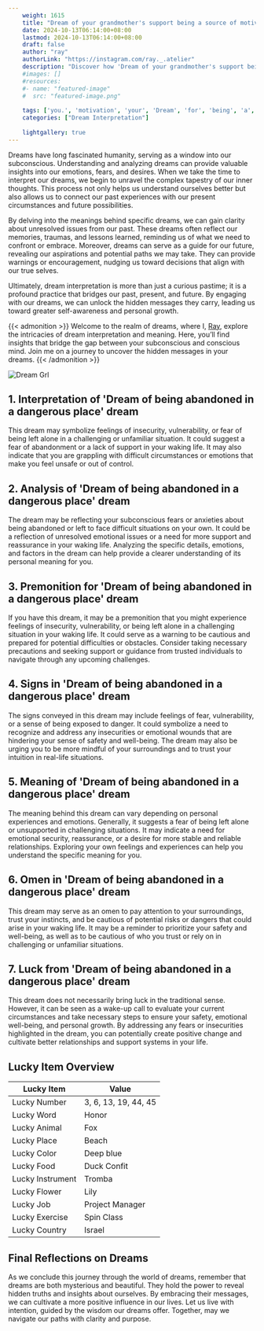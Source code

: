 ```yaml
---
    weight: 1615
    title: "Dream of your grandmother's support being a source of motivation for you."  # Assuming 'title' column exists
    date: 2024-10-13T06:14:00+08:00
    lastmod: 2024-10-13T06:14:00+08:00
    draft: false
    author: "ray"
    authorLink: "https://instagram.com/ray._.atelier"
    description: "Discover how 'Dream of your grandmother's support being a source of motivation for you.' can interpret your future and uncover its significant meanings in your life."
    #images: []
    #resources:
    #- name: "featured-image"
    #  src: "featured-image.png"
    
    tags: ['you.', 'motivation', 'your', 'Dream', 'for', 'being', 'a', "grandmother's", 'of', 'source', 'support']
    categories: ["Dream Interpretation"]
    
    lightgallery: true
---
```

    
Dreams have long fascinated humanity, serving as a window into our subconscious. Understanding and analyzing dreams can provide valuable insights into our emotions, fears, and desires. When we take the time to interpret our dreams, we begin to unravel the complex tapestry of our inner thoughts. This process not only helps us understand ourselves better but also allows us to connect our past experiences with our present circumstances and future possibilities.

By delving into the meanings behind specific dreams, we can gain clarity about unresolved issues from our past. These dreams often reflect our memories, traumas, and lessons learned, reminding us of what we need to confront or embrace. Moreover, dreams can serve as a guide for our future, revealing our aspirations and potential paths we may take. They can provide warnings or encouragement, nudging us toward decisions that align with our true selves.

Ultimately, dream interpretation is more than just a curious pastime; it is a profound practice that bridges our past, present, and future. By engaging with our dreams, we can unlock the hidden messages they carry, leading us toward greater self-awareness and personal growth.

{{< admonition >}}
Welcome to the realm of dreams, where I, [Ray](https://instagram.com/ray._.atelier), explore the intricacies of dream interpretation and meaning. Here, you’ll find insights that bridge the gap between your subconscious and conscious mind. Join me on a journey to uncover the hidden messages in your dreams.
{{< /admonition >}}

![Dream Grl](https://cdn.pixabay.com/photo/2017/11/02/03/35/gothic-2910057_1280.jpg "Dream Grl")

## 1. Interpretation of 'Dream of being abandoned in a dangerous place' dream
 This dream may symbolize feelings of insecurity, vulnerability, or fear of being left alone in a challenging or unfamiliar situation. It could suggest a fear of abandonment or a lack of support in your waking life. It may also indicate that you are grappling with difficult circumstances or emotions that make you feel unsafe or out of control.

## 2. Analysis of 'Dream of being abandoned in a dangerous place' dream
 The dream may be reflecting your subconscious fears or anxieties about being abandoned or left to face difficult situations on your own. It could be a reflection of unresolved emotional issues or a need for more support and reassurance in your waking life. Analyzing the specific details, emotions, and factors in the dream can help provide a clearer understanding of its personal meaning for you.

## 3. Premonition for 'Dream of being abandoned in a dangerous place' dream
 If you have this dream, it may be a premonition that you might experience feelings of insecurity, vulnerability, or being left alone in a challenging situation in your waking life. It could serve as a warning to be cautious and prepared for potential difficulties or obstacles. Consider taking necessary precautions and seeking support or guidance from trusted individuals to navigate through any upcoming challenges.

## 4. Signs in 'Dream of being abandoned in a dangerous place' dream
 The signs conveyed in this dream may include feelings of fear, vulnerability, or a sense of being exposed to danger. It could symbolize a need to recognize and address any insecurities or emotional wounds that are hindering your sense of safety and well-being. The dream may also be urging you to be more mindful of your surroundings and to trust your intuition in real-life situations.

## 5. Meaning of 'Dream of being abandoned in a dangerous place' dream
 The meaning behind this dream can vary depending on personal experiences and emotions. Generally, it suggests a fear of being left alone or unsupported in challenging situations. It may indicate a need for emotional security, reassurance, or a desire for more stable and reliable relationships. Exploring your own feelings and experiences can help you understand the specific meaning for you.

## 6. Omen in 'Dream of being abandoned in a dangerous place' dream
 This dream may serve as an omen to pay attention to your surroundings, trust your instincts, and be cautious of potential risks or dangers that could arise in your waking life. It may be a reminder to prioritize your safety and well-being, as well as to be cautious of who you trust or rely on in challenging or unfamiliar situations.

## 7. Luck from 'Dream of being abandoned in a dangerous place' dream
 This dream does not necessarily bring luck in the traditional sense. However, it can be seen as a wake-up call to evaluate your current circumstances and take necessary steps to ensure your safety, emotional well-being, and personal growth. By addressing any fears or insecurities highlighted in the dream, you can potentially create positive change and cultivate better relationships and support systems in your life.

## Lucky Item Overview
| Lucky Item          | Value              |
|---------------|--------------------|
| Lucky Number        | 3, 6, 13, 19, 44, 45  |
| Lucky Word          | Honor |
| Lucky Animal        | Fox |
| Lucky Place         | Beach     |
| Lucky Color         | Deep blue     |
| Lucky Food          | Duck Confit      |
| Lucky Instrument    | Tromba |
| Lucky Flower        | Lily    |
| Lucky Job           | Project Manager       |
| Lucky Exercise      | Spin Class  |
| Lucky Country       | Israel    |


##  Final Reflections on Dreams

As we conclude this journey through the world of dreams, remember that dreams are both mysterious and beautiful. They hold the power to reveal hidden truths and insights about ourselves. By embracing their messages, we can cultivate a more positive influence in our lives. Let us live with intention, guided by the wisdom our dreams offer. Together, may we navigate our paths with clarity and purpose.
